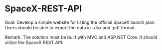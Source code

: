 # SpaceX-REST-API

Goal: Develop a simple website for listing the official SpaceX launch plan. Users should be able to export the data in .xlsx and .pdf format.

Remark: The solution must be built with MVC and ASP.NET Core. It should utilize the SpaceX REST API.
